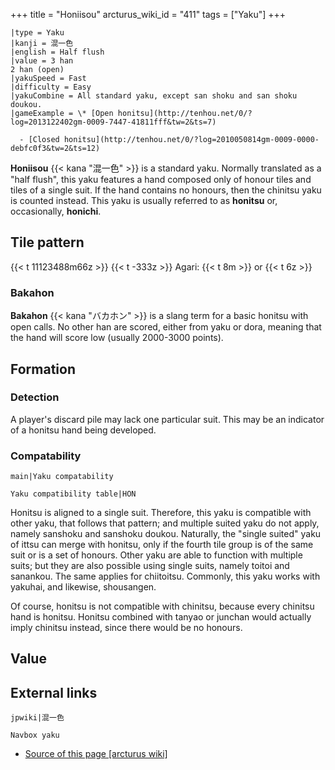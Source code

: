 +++
title = "Honiisou"
arcturus_wiki_id = "411"
tags = ["Yaku"]
+++

```yaku
|type = Yaku
|kanji = 混一色
|english = Half flush
|value = 3 han
2 han (open)
|yakuSpeed = Fast
|difficulty = Easy
|yakuCombine = All standard yaku, except san shoku and san shoku doukou.
|gameExample = \* [Open honitsu](http://tenhou.net/0/?log=2013122402gm-0009-7447-41811fff&tw=2&ts=7)

  - [Closed honitsu](http://tenhou.net/0/?log=2010050814gm-0009-0000-debfc0f3&tw=2&ts=12)

```

**Honiisou** {{< kana "混一色" >}} is a standard yaku. Normally translated as a "half flush", this
yaku features a hand composed only of honour tiles and tiles of a single suit. If the hand contains
no honours, then the chinitsu yaku is counted instead. This yaku is usually referred to as
**honitsu** or, occasionally, **honichi**.

## Tile pattern

{{< t 11123488m66z >}} {{< t -333z >}} Agari: {{< t 8m >}} or {{< t 6z >}}

### Bakahon

**Bakahon** {{< kana "バカホン" >}} is a slang term for a basic honitsu with open calls. No other
han are scored, either from yaku or dora, meaning that the hand will score low (usually 2000-3000
points).

## Formation

### Detection

A player's discard pile may lack one particular suit. This may be an indicator of a honitsu hand
being developed.

### Compatability

`main|Yaku compatability`

`Yaku compatibility table|HON`

Honitsu is aligned to a single suit. Therefore, this yaku is compatible with other yaku, that
follows that pattern; and multiple suited yaku do not apply, namely sanshoku and sanshoku doukou.
Naturally, the "single suited" yaku of ittsu can merge with honitsu, only if the fourth tile group
is of the same suit or is a set of honours. Other yaku are able to function with multiple suits; but
they are also possible using single suits, namely toitoi and sanankou. The same applies for
chiitoitsu. Commonly, this yaku works with yakuhai, and likewise, shousangen.

Of course, honitsu is not compatible with chinitsu, because every chinitsu hand is honitsu. Honitsu
combined with tanyao or junchan would actually imply chinitsu instead, since there would be no
honours.

## Value

## External links

`jpwiki|混一色`

`Navbox yaku`

- [Source of this page [arcturus wiki]](http://arcturus.su/wiki/Honiisou)
